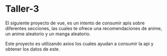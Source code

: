 # Taller-3

El siguiente proyecto de vue, es un intento de consumir apis sobre diferentes secciones, las cuales te ofrece una recomendaciones de anime, un anime aleatorio y un manga aleatorio.

Este proyecto es utilizando axios los cuales ayudan a consumir la api y obtener los datos de este. 